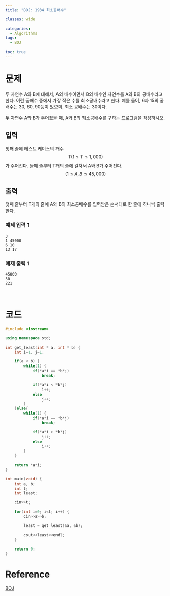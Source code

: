 ```yaml
---
title: "BOJ: 1934 최소공배수"

classes: wide

categories:
  - Algorithms
tags:
  - BOJ

toc: true
---
```


# 문제

두 자연수 A와 B에 대해서, A의 배수이면서 B의 배수인 자연수를 A와 B의 공배수라고 한다. 이런 공배수 중에서 가장 작은 수를 최소공배수라고 한다. 예를 들어, 6과 15의 공배수는 30, 60, 90등이 있으며, 최소 공배수는 30이다.

두 자연수 A와 B가 주어졌을 때, A와 B의 최소공배수를 구하는 프로그램을 작성하시오.

## 입력

첫째 줄에 테스트 케이스의 개수 $$T(1\leq{T}\leq{1,000})$$가 주어진다. 둘째 줄부터 T개의 줄에 걸쳐서 A와 B가 주어진다. $$(1\leq{A, B}\leq{45,000})$$

## 출력

첫째 줄부터 T개의 줄에 A와 B의 최소공배수를 입력받은 순서대로 한 줄에 하나씩 출력한다.

### 예제 입력 1

```shell
3
1 45000
6 10
13 17
```

### 예제 출력 1

```shell
45000
30
221
```

<br/>

# 코드

```cpp
#include <iostream>

using namespace std;

int get_least(int * a, int * b) {
    int i=1, j=1;

    if(a < b) {
        while(1) {
            if(*a*i == *b*j)
                break;

            if(*a*i < *b*j)
                i++;
            else
                j++;
        }
    }else{
        while(1) {
            if(*a*i == *b*j)
                break;

            if(*a*i > *b*j)
                j++;
            else
                i++;
        }
    }

    return *a*i;
}

int main(void) {
    int a, b;
    int t;
    int least;

    cin>>t;

    for(int i=0; i<t; i++) {
        cin>>a>>b;

        least = get_least(&a, &b);

        cout<<least<<endl;
    }

    return 0;
}
```

# Reference

[BOJ](https://www.acmicpc.net/problem/1934)